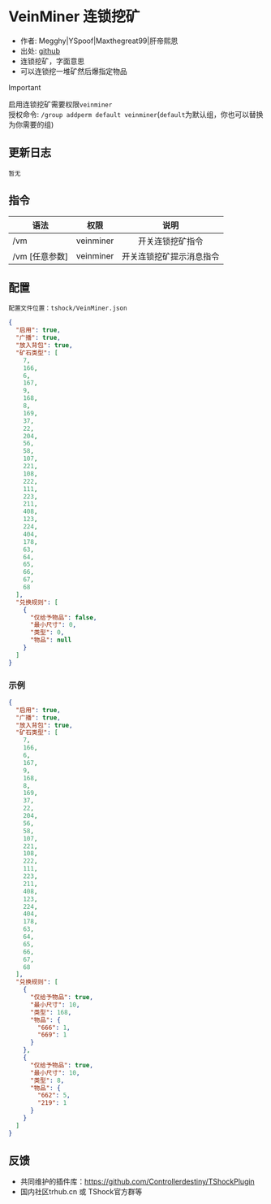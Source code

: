 # VeinMiner 连锁挖矿

- 作者: Megghy|YSpoof|Maxthegreat99|肝帝熙恩
- 出处: [github](https://github.com/Maxthegreat99/TSHockVeinMiner)
- 连锁挖矿，字面意思
- 可以连锁挖一堆矿然后爆指定物品
  
> [!IMPORTANT]
> 启用连锁挖矿需要权限`veinminer`  
> 授权命令: `/group addperm default veinminer`(`default`为默认组，你也可以替换为你需要的组)  
## 更新日志

```
暂无
```

## 指令

| 语法           |        权限         |   说明   |
| -------------- | :-----------------: | :------: |
| /vm |  veinminer  | 开关连锁挖矿指令|
| /vm [任意参数]|  veinminer  | 开关连锁挖矿提示消息指令|

## 配置
    配置文件位置：tshock/VeinMiner.json
```json
{
  "启用": true,
  "广播": true,
  "放入背包": true,
  "矿石类型": [
    7,
    166,
    6,
    167,
    9,
    168,
    8,
    169,
    37,
    22,
    204,
    56,
    58,
    107,
    221,
    108,
    222,
    111,
    223,
    211,
    408,
    123,
    224,
    404,
    178,
    63,
    64,
    65,
    66,
    67,
    68
  ],
  "兑换规则": [
    {
      "仅给予物品": false,
      "最小尺寸": 0,
      "类型": 0,
      "物品": null
    }
  ]
}
```
### 示例
```json
{
  "启用": true,
  "广播": true,
  "放入背包": true,
  "矿石类型": [
    7,
    166,
    6,
    167,
    9,
    168,
    8,
    169,
    37,
    22,
    204,
    56,
    58,
    107,
    221,
    108,
    222,
    111,
    223,
    211,
    408,
    123,
    224,
    404,
    178,
    63,
    64,
    65,
    66,
    67,
    68
  ],
  "兑换规则": [
    {
      "仅给予物品": true,
      "最小尺寸": 10,
      "类型": 168,
      "物品": {
        "666": 1,
        "669": 1
      }
    },
    {
      "仅给予物品": true,
      "最小尺寸": 10,
      "类型": 8,
      "物品": {
        "662": 5,
        "219": 1
      }
    }
  ]
}
```


## 反馈
- 共同维护的插件库：https://github.com/Controllerdestiny/TShockPlugin
- 国内社区trhub.cn 或 TShock官方群等
